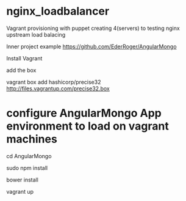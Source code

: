 # nginx_loadbalancer
Vagrant provisioning with puppet creating 4(servers)  to testing nginx upstream load balacing

 Inner project example https://github.com/EderRoger/AngularMongo

 Install Vagrant

 add the box   

vagrant box add hashicorp/precise32 http://files.vagrantup.com/precise32.box

# configure AngularMongo App environment to load on vagrant machines
cd AngularMongo

sudo npm install

bower install


vagrant up
